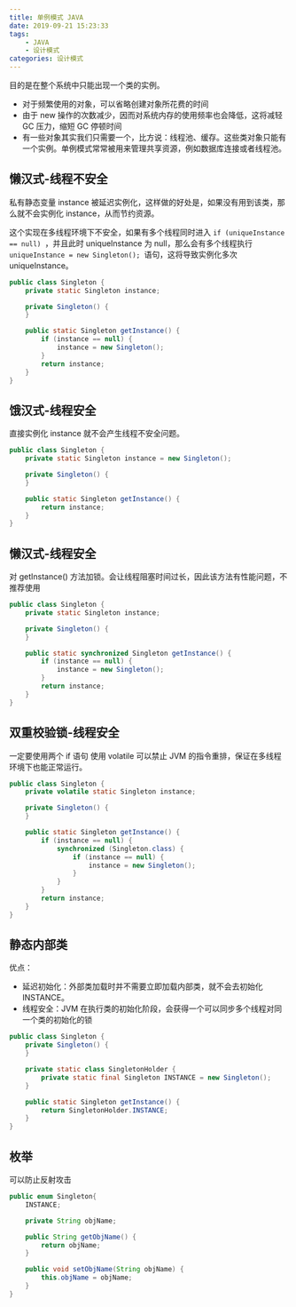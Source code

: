 ```yaml
---
title: 单例模式 JAVA
date: 2019-09-21 15:23:33
tags: 
    - JAVA
    - 设计模式
categories: 设计模式
---
```

目的是在整个系统中只能出现一个类的实例。
- 对于频繁使用的对象，可以省略创建对象所花费的时间
- 由于 new 操作的次数减少，因而对系统内存的使用频率也会降低，这将减轻 GC 压力，缩短 GC 停顿时间
- 有一些对象其实我们只需要一个，比方说：线程池、缓存。这些类对象只能有一个实例。单例模式常常被用来管理共享资源，例如数据库连接或者线程池。

## 懒汉式-线程不安全
私有静态变量 instance 被延迟实例化，这样做的好处是，如果没有用到该类，那么就不会实例化 instance，从而节约资源。

这个实现在多线程环境下不安全，如果有多个线程同时进入 `if (uniqueInstance == null) `，并且此时 uniqueInstance 为 null，那么会有多个线程执行 `uniqueInstance = new Singleton(); `语句，这将导致实例化多次 uniqueInstance。
```java
public class Singleton {
    private static Singleton instance;

    private Singleton() {
    }

    public static Singleton getInstance() {
        if (instance == null) {
            instance = new Singleton();
        }
        return instance;
    }
}
```

## 饿汉式-线程安全
直接实例化 instance 就不会产生线程不安全问题。
```java
public class Singleton {
    private static Singleton instance = new Singleton();

    private Singleton() {
    }

    public static Singleton getInstance() {
        return instance;
    }
}
```

## 懒汉式-线程安全
对 getInstance() 方法加锁。会让线程阻塞时间过长，因此该方法有性能问题，不推荐使用
```java
public class Singleton {
    private static Singleton instance;

    private Singleton() {
    }

    public static synchronized Singleton getInstance() {
        if (instance == null) {
            instance = new Singleton();
        }
        return instance;
    }
}
```

## 双重校验锁-线程安全
一定要使用两个 if 语句
使用 volatile 可以禁止 JVM 的指令重排，保证在多线程环境下也能正常运行。
```java
public class Singleton {
    private volatile static Singleton instance;

    private Singleton() {
    }

    public static Singleton getInstance() {
        if (instance == null) {
            synchronized (Singleton.class) {
                if (instance == null) {
                    instance = new Singleton();
                }
            }
        }
        return instance;
    }
}
```

## 静态内部类
优点：
- 延迟初始化：外部类加载时并不需要立即加载内部类，就不会去初始化 INSTANCE。
- 线程安全：JVM 在执行类的初始化阶段，会获得一个可以同步多个线程对同一个类的初始化的锁

```java
public class Singleton {
    private Singleton() {
    }

    private static class SingletonHolder {
        private static final Singleton INSTANCE = new Singleton();
    }

    public static Singleton getInstance() {
        return SingletonHolder.INSTANCE;
    }
}
```

## 枚举
可以防止反射攻击
```java
public enum Singleton{
    INSTANCE;

    private String objName;

    public String getObjName() {
        return objName;
    }

    public void setObjName(String objName) {
        this.objName = objName;
    }
}
```